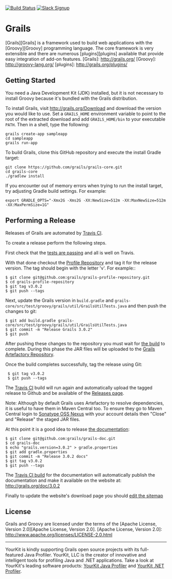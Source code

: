 [![Build Status](https://travis-ci.org/grails/grails-core.svg?branch=master)](https://travis-ci.org/grails/grails-core)
[![Slack Signup](http://slack-signup.grails.org/badge.svg)](http://slack-signup.grails.org)

Grails
===

[Grails][Grails] is a framework used to build web applications with the [Groovy][Groovy] programming language. The core framework is very extensible and there are numerous [plugins][plugins] available that provide easy integration of add-on features.
[Grails]: http://grails.org/
[Groovy]: http://groovy-lang.org/
[plugins]: http://grails.org/plugins/

Getting Started
---

You need a Java Development Kit (JDK) installed, but it is not necessary to install Groovy because it's bundled with the Grails distribution.

To install Grails, visit http://grails.org/Download and download the version you would like to use. Set a `GRAILS_HOME` environment variable to point to the root of the extracted download and add `GRAILS_HOME/bin` to your executable `PATH`. Then in a shell, type the following:
	
	grails create-app sampleapp
	cd sampleapp
	grails run-app
	
To build Grails, clone this GitHub repository and execute the install Gradle target:

    git clone https://github.com/grails/grails-core.git
    cd grails-core
    ./gradlew install
    
If you encounter out of memory errors when trying to run the install target, try adjusting Gradle build settings. For example:

    export GRADLE_OPTS="-Xmx2G -Xms2G -XX:NewSize=512m -XX:MaxNewSize=512m -XX:MaxPermSize=1G"

Performing a Release
---

Releases of Grails are automated by [Travis CI](https://travis-ci.org/grails/grails-core).

To create a release perform the following steps.

First check that the [tests are passing](https://github.com/grails/grails-core/wiki/Travis-CI-status) and all is well on Travis.

With that done checkout the [Profile Repository](https://github.com/grails/grails-profile-repository) and tag it for the release version. The tag should begin with the letter 'v'. For example::

    $ git clone git@github.com:grails/grails-profile-repository.git
    $ cd grails-profile-repository
    $ git tag v3.0.2
    $ git push --tags

Next, update the Grails version in `build.gradle` and `grails-core/src/test/groovy/grails/util/GrailsUtilTests.java` and then push the changes to git:

    $ git add build.gradle grails-core/src/test/groovy/grails/util/GrailsUtilTests.java
    $ git commit -m "Release Grails 3.0.2"
    $ git push

After pushing these changes to the repository you must wait for [the build](https://travis-ci.org/grails/grails-core) to complete. During this phase the JAR files will be uploaded  to the [Grails Artefactory Repository](https://repo.grails.org/grails/libs-releases-local/).

Once the build completes successfully, tag the release using Git: 

     $ git tag v3.0.2
     $ git push --tags


The [Travis CI](https://travis-ci.org/grails/grails-core) build will run again and automatically upload the tagged release to Github and be available of the [Releases page](https://github.com/grails/grails-core/releases).

Note: Although by default Grails uses Artefactory to resolve dependencies, it is useful to have them in Maven Central too. To ensure they go to Maven Central login to [Sonatype OSS Nexus](https://oss.sonatype.org) with your account details then "Close" and "Release" the staged JAR files.

At this point it is a good idea to release [the documentation](https://github.com/grails/grails-doc):

    $ git clone git@github.com:grails/grails-doc.git
    $ cd grails-doc
    $ echo "grails.version=3.0.2" > gradle.properties
    $ git add gradle.properties
    $ git commit -m "Release 3.0.2 docs"
    $ git tag v3.0.2
    $ git push --tags
    
The [Travis CI build](https://travis-ci.org/grails/grails-doc) for the documentation will automatically publish the documentation and make it available on the website at: http://grails.org/doc/3.0.2

Finally to update the website's download page you should [edit the sitemap](https://github.com/grails/grails-static-website/blob/39c84b93e08ec111a7860075b89082c46083fe34/site/src/site/sitemap.groovy#L108)


License
---

Grails and Groovy are licensed under the terms of the [Apache License, Version 2.0][Apache License, Version 2.0].
[Apache License, Version 2.0]: http://www.apache.org/licenses/LICENSE-2.0.html


***

YourKit is kindly supporting Grails open source projects with its full-featured Java Profiler.
YourKit, LLC is the creator of innovative and intelligent tools for profiling
Java and .NET applications. Take a look at YourKit's leading software products:
[YourKit Java Profiler](http://www.yourkit.com/java/profiler/index.jsp) and
[YourKit .NET Profiler](http://www.yourkit.com/.net/profiler/index.jsp).
